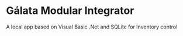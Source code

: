# Gálata Modular Integrator
 A local app based on Visual Basic .Net and SQLite for Inventory control
